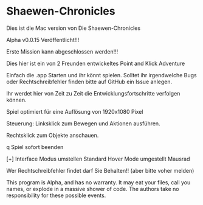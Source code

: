﻿
Shaewen-Chronicles
==================

Dies ist die Mac version von Die Shaewen-Chronicles

Alpha v0.0.15 Veröffentlicht!!!

Erste Mission kann abgeschlossen werden!!!

Dies hier ist ein von 2 Freunden entwickeltes Point and Klick Adventure

Einfach die .app Starten und ihr könnt spielen.
Solltet ihr irgendwelche Bugs oder Rechtschreibfehler finden bitte auf GitHub ein Issue anlegen.

Ihr werdet hier von Zeit zu Zeit die Entwicklungsfortschritte verfolgen können.


Spiel optimiert für eine Auflösung von 1920x1080 Pixel


Steuerung:
Linksklick zum Bewegen und Aktionen ausführen.

Rechtsklick zum Objekte anschauen.

q Spiel sofort beenden

[+] Interface Modus umstellen Standard Hover Mode umgestellt Mausrad


Wer Rechtschreibfehler findet darf Sie Behalten!! (aber bitte voher melden)

This program is Alpha, and has no warranty. It may eat your files,
call you names, or explode in a massive shower of code. The authors take
no responsibility for these possible events.
